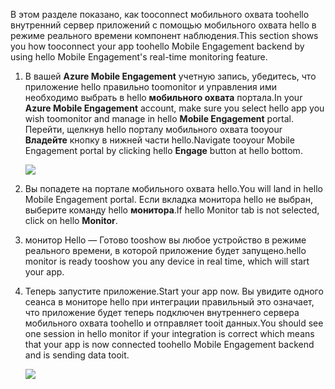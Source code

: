 <span data-ttu-id="ea091-101">В этом разделе показано, как tooconnect мобильного охвата toohello внутренний сервер приложений с помощью мобильного охвата hello в режиме реального времени компонент наблюдения.</span><span class="sxs-lookup"><span data-stu-id="ea091-101">This section shows you how tooconnect your app toohello Mobile Engagement backend by using hello Mobile Engagement's real-time monitoring feature.</span></span> 

1. <span data-ttu-id="ea091-102">В вашей **Azure Mobile Engagement** учетную запись, убедитесь, что приложение hello правильно toomonitor и управления ими необходимо выбрать в hello **мобильного охвата** портала.</span><span class="sxs-lookup"><span data-stu-id="ea091-102">In your **Azure Mobile Engagement** account, make sure you select hello app you wish toomonitor and manage in hello **Mobile Engagement** portal.</span></span> <span data-ttu-id="ea091-103">Перейти, щелкнув hello порталу мобильного охвата tooyour **Владейте** кнопку в нижней части hello.</span><span class="sxs-lookup"><span data-stu-id="ea091-103">Navigate tooyour Mobile Engagement portal by clicking hello **Engage** button at hello bottom.</span></span> 
   
     ![](./media/mobile-engagement-connect-app-with-monitor/engage-button.png)
2. <span data-ttu-id="ea091-104">Вы попадете на портале мобильного охвата hello.</span><span class="sxs-lookup"><span data-stu-id="ea091-104">You will land in hello Mobile Engagement portal.</span></span> <span data-ttu-id="ea091-105">Если вкладка монитора hello не выбран, выберите команду hello **монитора**.</span><span class="sxs-lookup"><span data-stu-id="ea091-105">If hello Monitor tab is not selected, click on hello **Monitor**.</span></span>
3. <span data-ttu-id="ea091-106">монитор Hello — Готово tooshow вы любое устройство в режиме реального времени, в которой приложение будет запущено.</span><span class="sxs-lookup"><span data-stu-id="ea091-106">hello monitor is ready tooshow you any device in real time, which will start your app.</span></span>
4. <span data-ttu-id="ea091-107">Теперь запустите приложение.</span><span class="sxs-lookup"><span data-stu-id="ea091-107">Start your app now.</span></span> <span data-ttu-id="ea091-108">Вы увидите одного сеанса в мониторе hello при интеграции правильный это означает, что приложение будет теперь подключен внутреннего сервера мобильного охвата toohello и отправляет tooit данных.</span><span class="sxs-lookup"><span data-stu-id="ea091-108">You should see one session in hello monitor if your integration is correct which means that your app is now connected toohello Mobile Engagement backend and is sending data tooit.</span></span>  
   
     ![](./media/mobile-engagement-connect-app-with-monitor/monitor.png)

